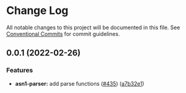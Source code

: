 # Change Log

All notable changes to this project will be documented in this file.
See [Conventional Commits](https://conventionalcommits.org) for commit guidelines.

## 0.0.1 (2022-02-26)

### Features

- **asn1-parser:** add parse functions ([#435](https://github.com/odanado/aws-kms-provider/issues/435)) ([a7b32e1](https://github.com/odanado/aws-kms-provider/commit/a7b32e125d9f57c8961b1e3cdd4e127b4018947d))
